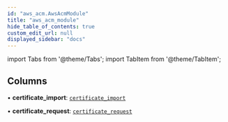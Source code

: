 ```yaml
---
id: "aws_acm.AwsAcmModule"
title: "aws_acm_module"
hide_table_of_contents: true
custom_edit_url: null
displayed_sidebar: "docs"
---
```


import Tabs from '@theme/Tabs';
import TabItem from '@theme/TabItem';

## Columns

• **certificate\_import**: [`certificate_import`](aws_acm_rpcs_import.CertificateImportRpc.md)

• **certificate\_request**: [`certificate_request`](aws_acm_rpcs_request.CertificateRequestRpc.md)
